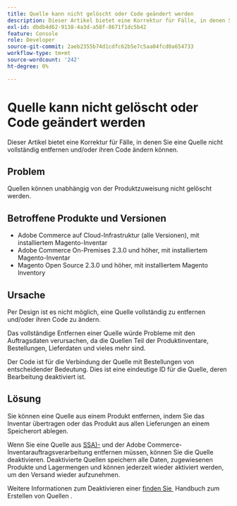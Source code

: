 ```yaml
---
title: Quelle kann nicht gelöscht oder Code geändert werden
description: Dieser Artikel bietet eine Korrektur für Fälle, in denen Sie eine Quelle nicht vollständig entfernen und/oder ihren Code ändern können.
exl-id: dbdb4d62-9138-4a3d-a58f-8671f1dc5b42
feature: Console
role: Developer
source-git-commit: 2aeb2355b74d1cdfc62b5e7c5aa04fcd0a654733
workflow-type: tm+mt
source-wordcount: '242'
ht-degree: 0%

---
```


# Quelle kann nicht gelöscht oder Code geändert werden

Dieser Artikel bietet eine Korrektur für Fälle, in denen Sie eine Quelle nicht vollständig entfernen und/oder ihren Code ändern können.

## Problem

Quellen können unabhängig von der Produktzuweisung nicht gelöscht werden.

## Betroffene Produkte und Versionen

* Adobe Commerce auf Cloud-Infrastruktur (alle Versionen), mit installiertem Magento-Inventar
* Adobe Commerce On-Premises 2.3.0 und höher, mit installiertem Magento-Inventar
* Magento Open Source 2.3.0 und höher, mit installiertem Magento Inventory

## Ursache

Per Design ist es nicht möglich, eine Quelle vollständig zu entfernen und/oder ihren Code zu ändern.

Das vollständige Entfernen einer Quelle würde Probleme mit den Auftragsdaten verursachen, da die Quellen Teil der Produktinventare, Bestellungen, Lieferdaten und vieles mehr sind.

Der Code ist für die Verbindung der Quelle mit Bestellungen von entscheidender Bedeutung. Dies ist eine eindeutige ID für die Quelle, deren Bearbeitung deaktiviert ist.

## Lösung

Sie können eine Quelle aus einem Produkt entfernen, indem Sie das Inventar übertragen oder das Produkt aus allen Lieferungen an einem Speicherort ablegen.

Wenn Sie eine Quelle aus [SSA)-](https://experienceleague.adobe.com/de/docs/commerce-admin/inventory/basics/selection-reservations) und der Adobe Commerce-Inventarauftragsverarbeitung entfernen müssen, können Sie die Quelle deaktivieren. Deaktivierte Quellen speichern alle Daten, zugewiesenen Produkte und Lagermengen und können jederzeit wieder aktiviert werden, um den Versand wieder aufzunehmen.

Weitere Informationen zum Deaktivieren einer [&#x200B; finden Sie &#x200B;](https://github.com/magento/inventory/wiki/Create-Sources#disable-sources) Handbuch zum Erstellen von Quellen .
